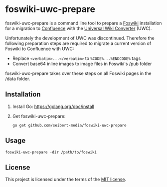 # foswiki-uwc-prepare

foswiki-uwc-prepare is a command line tool to prepare a [Foswiki](http://foswiki.org/) installation for a migration to
[Confluence](https://www.atlassian.com/software/confluence) with the
[Universal Wiki Converter](https://migrations.atlassian.net/wiki) (UWC).

Unfortunately the development of UWC was discontinued. Therefore the following preparation steps are required to migrate
a current version of Foswiki to Confluence with UWC:

* Replace ``<verbatim>...</verbatim>`` to ``%CODE%...%ENDCODE%`` tags
* Convert base64 inline images to image files in Foswiki's /pub folder

foswiki-uwc-prepare takes over these steps on all Foswiki pages in the /data folder.

## Installation

1. Install Go: https://golang.org/doc/install
1. Get foswiki-uwc-prepare:

    ``go get github.com/seibert-media/foswiki-uwc-prepare``

## Usage

    foswiki-uwc-prepare -dir /path/to/foswiki

## License

This project is licensed under the terms of the [MIT license](README.md).